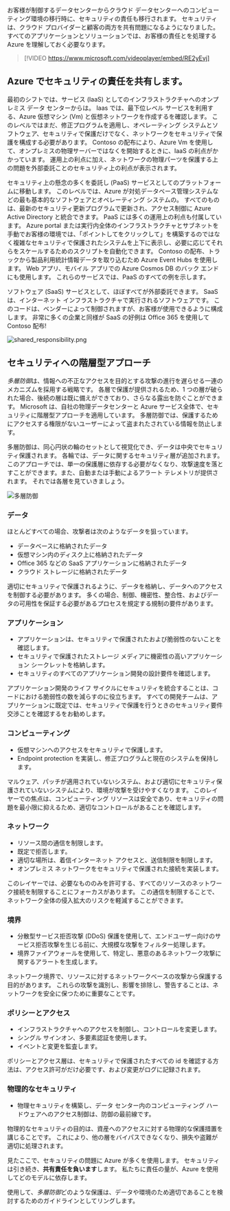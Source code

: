 お客様が制御するデータセンターからクラウド データセンターへのコンピューティング環境の移行時に、セキュリティの責任も移行されます。 セキュリティは、クラウド プロバイダーと顧客の両方を共有問題になるようになりました。 すべてのアプリケーションとソリューションでは、お客様の責任とを処理する Azure を理解しておく必要なります。 

> [!VIDEO https://www.microsoft.com/videoplayer/embed/RE2yEvj]

## <a name="share-security-responsibility-with-azure"></a>Azure でセキュリティの責任を共有します。

最初のシフトでは、サービス (IaaS) としてのインフラストラクチャへのオンプレミス データ センターからは。 Iaas では、最下位レベル サービスを利用する、Azure 仮想マシン (Vm) と仮想ネットワークを作成するを確認します。 このレベルではまだ、修正プログラムを適用し、オペレーティング システムとソフトウェア、セキュリティで保護だけでなく、ネットワークをセキュリティで保護を構成する必要があります。 Contoso の配布により、Azure Vm を使用して、オンプレミスの物理サーバーではなくを開始するときに、IaaS の利点がかかっています。 運用上の利点に加え、ネットワークの物理パーツを保護する上の問題を外部委託ことのセキュリティ上の利点が表示されます。

セキュリティ上の懸念の多くを委託し (PaaS) サービスとしてのプラットフォームに移動します。 このレベルでは、Azure が対処データベース管理システムなどの最も基本的なソフトウェアとオペレーティング システムの。 すべてのものは、最新のセキュリティ更新プログラムで更新され、アクセス制御に Azure Active Directory と統合できます。 PaaS には多くの運用上の利点も付属しています。 Azure portal または実行内全体のインフラストラクチャとサブネットを手動でお客様の環境では、「ポイントしてをクリックして」を構築するのではなく複雑なセキュリティで保護されたシステムを上下に表示し、必要に応じてそれらをスケールするためのスクリプトを自動化できます。 Contoso の配布、トラックから製品利用統計情報データを取り込むため Azure Event Hubs を使用します。 Web アプリ、モバイル アプリでの Azure Cosmos DB のバック エンドにも使用します。 これらのサービスでは、PaaS のすべての例を示します。

ソフトウェア (SaaS) サービスとして、ほぼすべてが外部委託できます。 SaaS は、インターネット インフラストラクチャで実行されるソフトウェアです。 このコードは、ベンダーによって制御されますが、お客様が使用できるように構成します。 非常に多くの企業と同様が SaaS の好例は Office 365 を使用して Contoso 配布!

<!--TODO: replace with final media which was submitted for Design-for-security-in-azure -->
![shared_responsibility.png](../media-COPIED-FROM-DESIGNFORSECURITY/shared_responsibilities.png)

## <a name="a-layered-approach-to-security"></a>セキュリティへの階層型アプローチ

*多層防御*は、情報への不正なアクセスを目的とする攻撃の進行を遅らせる一連のメカニズムを採用する戦略です。 各層で保護が提供されるため、1 つの層が破られた場合、後続の層は既に備えができており、さらなる露出を防ぐことができます。 Microsoft は、自社の物理データセンターと Azure サービス全体で、セキュリティに階層型アプローチを適用しています。 多層防御では、保護するためにアクセスする権限がないユーザーによって盗まれたされている情報を防止します。

多層防御は、同心円状の輪のセットとして視覚化でき、データは中央でセキュリティ保護されます。 各輪では、データに関するセキュリティ層が追加されます。 このアプローチでは、単一の保護層に依存する必要がなくなり、攻撃速度を落とすことができます。また、自動または手動によるアラート テレメトリが提供されます。 それでは各層を見ていきましょう。

<!--TODO: replace with final media which was submitted for Design-for-security-in-azure -->
![多層防御](../media-COPIED-FROM-DESIGNFORSECURITY/defense_in_depth_layers_small.PNG)

### <a name="data"></a>データ

ほとんどすべての場合、攻撃者は次のようなデータを狙っています。

- データベースに格納されたデータ
- 仮想マシン内のディスク上に格納されたデータ
- Office 365 などの SaaS アプリケーションに格納されたデータ
- クラウド ストレージに格納されたデータ

適切にセキュリティで保護されるように、データを格納し、データへのアクセスを制御する必要があります。 多くの場合、制御、機密性、整合性、およびデータの可用性を保証する必要があるプロセスを規定する規制の要件があります。

### <a name="application"></a>アプリケーション

- アプリケーションは、セキュリティで保護されたおよび脆弱性のないことを確認します。
- セキュリティで保護されたストレージ メディアに機密性の高いアプリケーション シークレットを格納します。
- セキュリティのすべてのアプリケーション開発の設計要件を確認します。

アプリケーション開発のライフ サイクルにセキュリティを統合することは、コードにおける脆弱性の数を減らすのに役立ちます。 すべての開発チームは、アプリケーションに既定では、セキュリティで保護を行うときのセキュリティ要件交渉ことを確認するをお勧めします。

### <a name="compute"></a>コンピューティング

- 仮想マシンへのアクセスをセキュリティで保護します。
- Endpoint protection を実装し、修正プログラムと現在のシステムを保持します。

マルウェア、パッチが適用されていないシステム、および適切にセキュリティ保護されていないシステムにより、環境が攻撃を受けやすくなります。 このレイヤーでの焦点は、コンピューティング リソースは安全であり、セキュリティの問題を最小限に抑えるため、適切なコントロールがあることを確認します。

### <a name="networking"></a>ネットワーク

- リソース間の通信を制限します。
- 既定で拒否します。
- 適切な場所は、着信インターネット アクセスと、送信制限を制限します。
- オンプレミス ネットワークをセキュリティで保護された接続を実装します。

このレイヤーでは、必要なもののみを許可する、すべてのリソースのネットワーク接続を制限することにフォーカスがあります。 この通信を制限することで、ネットワーク全体の侵入拡大のリスクを軽減することができます。

### <a name="perimeter"></a>境界

- 分散型サービス拒否攻撃 (DDoS) 保護を使用して、エンドユーザー向けのサービス拒否攻撃を生じる前に、大規模な攻撃をフィルター処理します。
- 境界ファイアウォールを使用して、特定し、悪意のあるネットワーク攻撃に関するアラートを生成します。

ネットワーク境界で、リソースに対するネットワークベースの攻撃から保護する目的があります。 これらの攻撃を識別し、影響を排除し、警告することは、ネットワークを安全に保つために重要なことです。

### <a name="policies--access"></a>ポリシーとアクセス

- インフラストラクチャへのアクセスを制御し、コントロールを変更します。
- シングル サインオン、多要素認証を使用します。
- イベントと変更を監査します。

ポリシーとアクセス層は、セキュリティで保護されたすべての id を確認する方法は、アクセス許可がだけ必要です、および変更がログに記録されます。

### <a name="physical-security"></a>物理的なセキュリティ

- 物理セキュリティを構築し、データ センター内のコンピューティング ハードウェアへのアクセス制御は、防御の最前線です。

物理的なセキュリティの目的は、資産へのアクセスに対する物理的な保護措置を講じることです。 これにより、他の層をバイパスできなくなり、損失や盗難が適切に処理されます。

見たここで、セキュリティの問題に Azure が多くを使用します。 セキュリティは引き続き、**共有責任を負います**します。 私たちに責任の量が、Azure を使用してどのモデルに依存します。

使用して、*多層防御*どのような保護は、データや環境のため適切であることを検討するためのガイドラインとしてリングします。